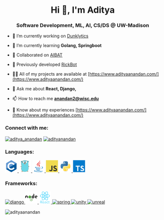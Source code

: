 <h1 align="center">Hi 👋, I'm Aditya</h1>
<h3 align="center">Software Development, ML, AI, CS/DS @ UW-Madison</h3>

- 🔭 I’m currently working on [Dunklytics](https://github.com/adityaanandan/Dunklytics-App)

- 🌱 I’m currently learning **Golang, Springboot**

- 👯 Collaborated on [AIBAT](https://github.com/landerson02/Adatest-App)

- 🤝 Previously developed [RickBot](https://github.com/adityaanandan/RickBot)

- 👨‍💻 All of my projects are available at [https://www.adityaanandan.com/](https://www.adityaanandan.com/)

- 💬 Ask me about **React, Django,**

- 📫 How to reach me **anandan2@wisc.edu**

- 📄 Know about my experiences [https://www.adityaanandan.com/](https://www.adityaanandan.com/)

<h3 align="left">Connect with me:</h3>
<p align="left">
<a href="https://twitter.com/aditya_anandan" target="blank"><img align="center" src="https://raw.githubusercontent.com/rahuldkjain/github-profile-readme-generator/master/src/images/icons/Social/twitter.svg" alt="aditya_anandan" height="30" width="40" /></a>
<a href="https://linkedin.com/in/adityaanandan" target="blank"><img align="center" src="https://raw.githubusercontent.com/rahuldkjain/github-profile-readme-generator/master/src/images/icons/Social/linked-in-alt.svg" alt="adityanandan" height="30" width="40" /></a>
</p>

<h3 align="left">Languages:</h3>


<p align="left"> <a href="https://www.cprogramming.com/" target="_blank" rel="noreferrer"> <img src="https://raw.githubusercontent.com/devicons/devicon/master/icons/c/c-original.svg" alt="c" width="40" height="40"/> </a> <a href="https://golang.org" target="_blank" rel="noreferrer"> <img src="https://raw.githubusercontent.com/devicons/devicon/master/icons/go/go-original.svg" alt="go" width="40" height="40"/> </a> <a href="https://www.java.com" target="_blank" rel="noreferrer"> <img src="https://raw.githubusercontent.com/devicons/devicon/master/icons/java/java-original.svg" alt="java" width="40" height="40"/> </a> <a href="https://developer.mozilla.org/en-US/docs/Web/JavaScript" target="_blank" rel="noreferrer"> <img src="https://raw.githubusercontent.com/devicons/devicon/master/icons/javascript/javascript-original.svg" alt="javascript" width="40" height="40"/> </a> <a href="https://www.python.org" target="_blank" rel="noreferrer"> <img src="https://raw.githubusercontent.com/devicons/devicon/master/icons/python/python-original.svg" alt="python" width="40" height="40"/> </a> <a href="https://www.typescriptlang.org/" target="_blank" rel="noreferrer"> <img src="https://raw.githubusercontent.com/devicons/devicon/master/icons/typescript/typescript-original.svg" alt="typescript" width="40" height="40"/> </a> </p>

<h3 align="left">Frameworks:</h3>

<p align="left"> <a href="https://nextjs.org/" target="_blank" <p align="left"> <a href="https://www.djangoproject.com/" target="_blank" rel="noreferrer"> <img src="https://cdn.worldvectorlogo.com/logos/django.svg" alt="django" width="40" height="40"/> </a> <a href="https://nodejs.org" target="_blank" rel="noreferrer"> <img src="https://raw.githubusercontent.com/devicons/devicon/master/icons/nodejs/nodejs-original-wordmark.svg" alt="nodejs" width="40" height="40"/> </a> <a href="https://reactjs.org/" target="_blank" rel="noreferrer"> <img src="https://raw.githubusercontent.com/devicons/devicon/master/icons/react/react-original-wordmark.svg" alt="react" width="40" height="40"/> </a> <a href="https://spring.io/" target="_blank" rel="noreferrer"> <img src="https://www.vectorlogo.zone/logos/springio/springio-icon.svg" alt="spring" width="40" height="40"/> </a> <a href="https://unity.com/" target="_blank" rel="noreferrer"> <img src="https://www.vectorlogo.zone/logos/unity3d/unity3d-icon.svg" alt="unity" width="40" height="40"/> </a> <a href="https://unrealengine.com/" target="_blank" rel="noreferrer"> <img src="https://raw.githubusercontent.com/kenangundogan/fontisto/036b7eca71aab1bef8e6a0518f7329f13ed62f6b/icons/svg/brand/unreal-engine.svg" alt="unreal" width="40" height="40"/> </a> </p>




<p><img align="center" src="https://github-readme-streak-stats.herokuapp.com/?user=adityaanandan&" alt="adityaanandan" /></p>
